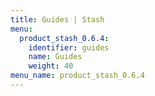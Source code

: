 ```yaml
---
title: Guides | Stash
menu:
  product_stash_0.6.4:
    identifier: guides
    name: Guides
    weight: 40
menu_name: product_stash_0.6.4
---
```


